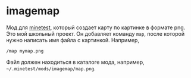 # imagemap

Мод для [minetest](https://www.minetest.net/), который создает карту по картинке
в формате png. Это мой школьный проект.
Он добавляет команду `map`, после которой нужно написать имя
файла с картинкой. Например,
```
/map mymap.png
```
Файл должен находиться в каталоге мода, например, `~/.minetest/mods/imagemap/map.png`.

